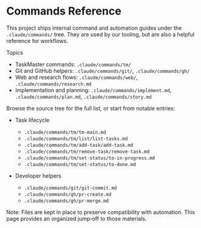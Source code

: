 # Commands Reference

This project ships internal command and automation guides under the `.claude/commands/` tree. They are used by our tooling, but are also a helpful reference for workflows.

Topics
- TaskMaster commands: `.claude/commands/tm/`
- Git and GitHub helpers: `.claude/commands/git/`, `.claude/commands/gh/`
- Web and research flows: `.claude/commands/web/`, `.claude/commands/research.md`
- Implementation and planning: `.claude/commands/implement.md`, `.claude/commands/plan.md`, `.claude/commands/story.md`

Browse the source tree for the full list, or start from notable entries:

- Task lifecycle
  - `.claude/commands/tm/tm-main.md`
  - `.claude/commands/tm/list/list-tasks.md`
  - `.claude/commands/tm/add-task/add-task.md`
  - `.claude/commands/tm/remove-task/remove-task.md`
  - `.claude/commands/tm/set-status/to-in-progress.md`
  - `.claude/commands/tm/set-status/to-done.md`

- Developer helpers
  - `.claude/commands/git/git-commit.md`
  - `.claude/commands/gh/pr-create.md`
  - `.claude/commands/gh/pr-merge.md`

Note: Files are kept in place to preserve compatibility with automation. This page provides an organized jump‑off to those materials.
